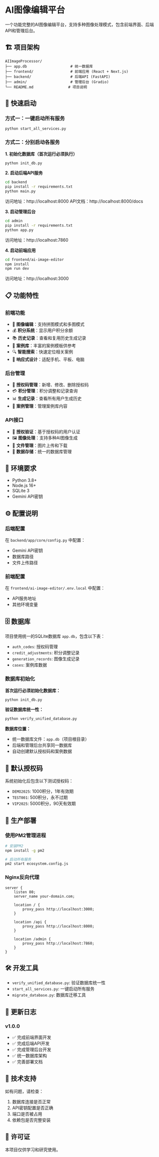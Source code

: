 # AI图像编辑平台

一个功能完整的AI图像编辑平台，支持多种图像处理模式，包含前端界面、后端API和管理后台。

## 🏗️ 项目架构

```
AIImageProcessor/
├── app.db                    # 统一数据库
├── frontend/                 # 前端应用 (React + Next.js)
├── backend/                  # 后端API (FastAPI)
├── admin/                    # 管理后台 (Gradio)
└── README.md                # 项目说明
```

## 🚀 快速启动

### 方式一：一键启动所有服务

```bash
python start_all_services.py
```

### 方式二：分别启动各服务

**1. 初始化数据库（首次运行必须执行）**
```bash
python init_db.py
```

**2. 启动后端API服务**
```bash
cd backend
pip install -r requirements.txt
python main.py
```
访问地址：http://localhost:8000
API文档：http://localhost:8000/docs

**3. 启动管理后台**
```bash
cd admin
pip install -r requirements.txt
python app.py
```
访问地址：http://localhost:7860

**4. 启动前端应用**
```bash
cd frontend/ai-image-editor
npm install
npm run dev
```
访问地址：http://localhost:3000

## 📋 功能特性

### 前端功能
- 🎨 **图像编辑**：支持拼图模式和多图模式
- 💰 **积分系统**：显示用户积分余额
- 📚 **历史记录**：查看和复用历史生成记录
- 🎯 **案例库**：丰富的案例模板供参考
- 🔍 **智能搜索**：快速定位相关案例
- 📱 **响应式设计**：适配手机、平板、电脑

### 后台管理
- 🔑 **授权码管理**：新增、修改、删除授权码
- 💳 **积分管理**：积分调整和记录查询
- 📊 **生成记录**：查看所有用户生成历史
- 🎨 **案例管理**：管理案例库内容

### API接口
- 🔐 **授权验证**：基于授权码的用户认证
- 🖼️ **图像处理**：支持多种AI图像生成
- 📁 **文件管理**：图片上传和下载
- 💾 **数据存储**：统一的数据库管理

## 🔧 环境要求

- Python 3.8+
- Node.js 16+
- SQLite 3
- Gemini API密钥

## ⚙️ 配置说明

### 后端配置
在 `backend/app/core/config.py` 中配置：
- Gemini API密钥
- 数据库路径
- 文件上传路径

### 前端配置
在 `frontend/ai-image-editor/.env.local` 中配置：
- API服务地址
- 其他环境变量

## 🗄️ 数据库

项目使用统一的SQLite数据库 `app.db`，包含以下表：
- `auth_codes`: 授权码管理
- `credit_adjustments`: 积分调整记录
- `generation_records`: 图像生成记录
- `cases`: 案例库数据

### 数据库初始化

**首次运行必须初始化数据库：**
```bash
python init_db.py
```

**验证数据库统一性：**
```bash
python verify_unified_database.py
```

**数据库位置：**
- 统一数据库文件：`app.db`（项目根目录）
- 后端和管理后台共享同一数据库
- 自动创建默认授权码和案例数据

## 🔑 默认授权码

系统初始化后包含以下测试授权码：
- `DEMO2025`: 1000积分，1年有效期
- `TEST001`: 500积分，永不过期
- `VIP2025`: 5000积分，90天有效期

## 🚀 生产部署

### 使用PM2管理进程
```bash
# 安装PM2
npm install -g pm2

# 启动所有服务
pm2 start ecosystem.config.js
```

### Nginx反向代理
```nginx
server {
    listen 80;
    server_name your-domain.com;
    
    location / {
        proxy_pass http://localhost:3000;
    }
    
    location /api {
        proxy_pass http://localhost:8000;
    }
    
    location /admin {
        proxy_pass http://localhost:7860;
    }
}
```

## 🛠️ 开发工具

- `verify_unified_database.py`: 验证数据库统一性
- `start_all_services.py`: 一键启动所有服务
- `migrate_database.py`: 数据库迁移工具

## 📝 更新日志

### v1.0.0
- ✅ 完成前端界面开发
- ✅ 完成后端API开发
- ✅ 完成管理后台开发
- ✅ 统一数据库架构
- ✅ 完善部署文档

## 🤝 技术支持

如有问题，请检查：
1. 数据库连接是否正常
2. API密钥配置是否正确
3. 端口是否被占用
4. 依赖包是否完整安装

## 📄 许可证

本项目仅供学习和研究使用。